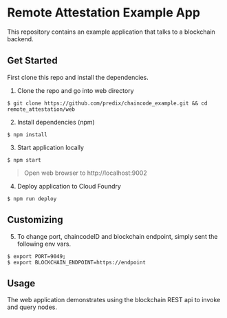 # Remote Attestation Example App
This repository contains an example application that talks to a blockchain backend.

## Get Started
First clone this repo and install the dependencies.

1. Clone the repo and go into web directory

```
$ git clone https://github.com/predix/chaincode_example.git && cd remote_attestation/web
```

2. Install dependencies (npm)

```
$ npm install
```

3. Start application locally

```
$ npm start
```

> Open web browser to http://localhost:9002

4. Deploy application to Cloud Foundry

```
$ npm run deploy
```


## Customizing

5. To change port, chaincodeID and blockchain endpoint, simply sent the following env vars.

```
$ export PORT=9049;
$ export BLOCKCHAIN_ENDPOINT=https://endpoint
```


## Usage
The web application demonstrates using the blockchain REST api to invoke and query nodes.
